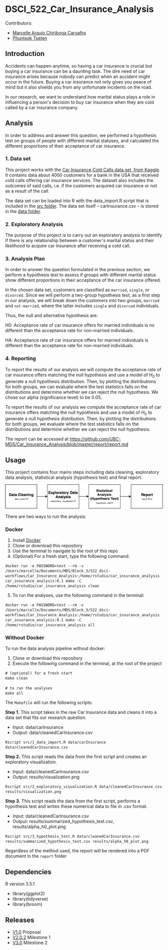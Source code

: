 # DSCI_522_Car_Insurance_Analysis


Contributors:

- [Marcelle Araujo Chiriboga Carvalho](http://github.ubc.ca/mchirib)
- [Phuntsok Tseten](http://github.ubc.ca/ptseten)


## Introduction

Accidents can happen anytime, so having a car insurance is crucial but buying a car insurance can be a daunting task. The dire need of car insurance arises because nobody can predict when an accident might occur in the future. Buying a car insurance not only gives you peace of mind but it also shields you from any unfortunate incidents on the road.

In our research, we want to understand how marital status plays a role in influencing a person's decision to buy car insurance when they are cold called by a car insurance company.

## Analysis

In order to address and answer this question, we performed a hypothesis test on groups of people with different marital statuses, and calculated the different proportions of their acceptance of car insurance.

### 1. Data set

This project works with the [Car Insurance Cold Calls data set, from Kaggle](https://www.kaggle.com/kondla/carinsurance#carInsurance_test.csv). It contains data about 4000 customers for a bank in the USA that received cold calls offering car insurance services. The dataset also includes the outcomes of said calls, i.e. if the customers acquired car insurance or not as a result of the call.

The data set can be loaded into R with the data_import.R script that is included in the [src folder](/src). The data set itself – carInsurance.csv – is stored in the [data folder](/data).

### 2. Exploratory Analysis

The purpose of this project is to carry out an exploratory analysis to identify if there is any relationship between a customer's marital status and their likelihood to acquire car insurance after receiving a cold call.

### 3. Analysis Plan

In order to answer the question formulated in the previous section, we perform a hypothesis test to assess if groups with different marital status show different proportions in their acceptance of the car insurance offered.

In the chosen data set, customers are classified as `married`, `single`, or `divorced`. Since we will perform a two-group hypothesis test, as a first step in our analysis, we will break down the customers into two groups, `married` and `not-married`, where the latter includes `single` and `divorced` individuals.

Thus, the null and alternative hypothesis are:

H0: Acceptance rate of car insurance offers for married individuals is no different than the acceptance rate for non-married individuals.

HA: Acceptance rate of car insurance offers for married individuals is different than the acceptance rate for non-married individuals.

### 4. Reporting

To  report the results of our analysis we will compute the acceptance rate of car insurance offers matching the null hypothesis and use a model of $H_0$ to generate a null hypothesis distribution. Then, by plotting the distributions for both groups, we can evaluate where the test statistics falls on the distributions and determine whether we can reject the null hypothesis. We chose our alpha (significance level) to be 0.05.

To report the results of our analysis we compute the acceptance rate of car insurance offers matching the null hypothesis and use a model of $H_0$ to generate a null hypothesis distribution. Then, by plotting the distributions for both groups, we evaluate where the test statistics falls on the distributions and determine whether we can reject the null hypothesis.

The report can be accessed at https://github.com/UBC-MDS/Car_Insurance_Analysis/blob/master/report/report.md

## Usage

This project contains four mains steps including data cleaning, exploratory data analysis, statistical analysis (hypothesis test) and final report.

![](fig/Flowchart.png)

There are two ways to run the analysis:

### Docker
1. Install [Docker](https://www.docker.com/get-started)
2. Clone or download this repository
3. Use the terminal to navigate to the root of this repo
4. (Optional) For a fresh start, type the following command:
```
docker run -e PASSWORD=test --rm -v /Users/marcelle/Documents/MDS/Block_3/522_dsci-workflows/Car_Insurance_Analysis:/home/rstudio/car_insurance_analysis car_insurance_analysis:0.1 make -C /home/rstudio/car_insurance_analysis clean
```

5. To run the analyses, use the following command in the terminal:
```
docker run -e PASSWORD=test --rm -v /Users/marcelle/Documents/MDS/Block_3/522_dsci-workflows/Car_Insurance_Analysis:/home/rstudio/car_insurance_analysis car_insurance_analysis:0.1 make -C /home/rstudio/car_insurance_analysis all
```

### Without Docker
To run the data analysis pipeline without docker:
1. Clone or download this repository
2. Execute the following command in the terminal, at the root of the project

```
# (optional) for a fresh start
make clean

# to run the analyses
make all
```
The `Makefile` will run the following scripts:

**Step 1.** This script takes in the raw Car Insurance data and cleans it into a data set that fits our research question.
- Input: data/carInsurance
- Output: data/cleanedCarInsurance.csv
```
Rscript src/1_data_import.R data/carInsurance data/cleanedCarInsurance.csv
```

**Step 2.** This script reads the data from the first script and creates an exploratory visualization.
- Input: data/cleanedCarInsurance.csv
- Output: results/visualization.png
```
Rscript src/2_exploratory_visualization.R data/cleanedCarInsurance.csv results/visualization.png
```

**Step 3.** This script reads the data from the first script, performs a hypothesis test and writes these numerical data to file in .csv format.
- Input: data/cleanedCarInsurance.csv
- Output: results/summarized_hypothesis_test.csv, results/alpha_h0_plot.png
```
Rscript src/3_hypothesis_test.R data/cleanedCarInsurance.csv results/summarized_hypothesis_test.csv results/alpha_h0_plot.png
```


Regardless of the method used, the report will be rendered into a PDF document in the `report` folder

## Dependencies

R version 3.5.1

- library(ggplot2)
- library(tidyverse)
- library(broom)


## Releases
 - [V1.0](https://github.com/UBC-MDS/Car_Insurance_Analysis/releases/tag/v1.0) Proposal
 - [V2.0.2](https://github.com/UBC-MDS/Car_Insurance_Analysis/releases/tag/v2.0.2) Milestone 1
 - [V3.0](https://github.com/UBC-MDS/Car_Insurance_Analysis/releases/tag/v3.0) Milestone 2
